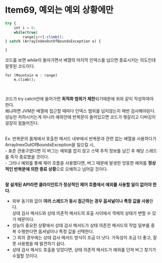 # Item69, 예외는 예외 상황에만

```jsx
try {
    int i = 0;
    while(true)
        range[i++].climb();
} catch (ArrayIndexOutOfBoundsException e) {

}
```

코드를 보면 while이 돌아가면서 배열의 마지막 인덱스를 넘으면 종료시키는 의도인데 잘못된 코드이다.

```
for (Mountain m : range)
    m.climb();
```
<br>

코드가 try catch안에 들어가면 **최적화 범위가 제한**되기때문에 위와 같이 작성하여야 한다.  
왜냐하면 JVM은 배열에 접근할 때마다 인덱스 범위를 넘지않는지 매번 검사해야된다.  
성능만 저하시키는게 아니라 예외안에 반복문이 들어있으면 코드가 헷갈리고 디버깅이 굉장히 힘들어진다.    
<br>

Ex. 반복문의 몸체에서 호출한 메서드 내부에서 반복문과 관련 없는 배열을 사용하다가 ArrayInexOutOfBoundsException을 일으킬 시,  
    - 표준 관용구였다면 이 버그는 예외를 잡지 않고 스택 추적 정보를 남긴 후 해당 스레드를 즉각 종료했을 것이다.  
    - 그러나 예외를 통해 제어 흐름을 사용했다면, 버그 때문에 발생한 엉뚱한 예외를 **정상적인 반복문에 의한 종료 상황**으로 오해하고 넘어갈 것이다.  
<br>

**잘 설게된 API라면 클라이언트가 정상적인 제어 흐름에서 예외를 사용할 일이 없어야 한다.**

- 외부 동기화 없이 **여러 스레드가 동시 접근하는 경우 옵셔널이나 특정 값을 사용**한다.   
 상태 검사 메서드와 상태 의존적 메서드의 호출 사이에서 객체의 상태가 변할 수 있기 때문이다.  
- 성능이 중요한 상황에서 상태 검사 메서드가 상태 의존전 메서드의 작업 일부를 중복 수행한다면 옵셔널이나 특정 값을 선택한다.  
- 그 외의 경우에는 상태 검사 메서드 방식이 조금 더 낫다. 가독성이 조금 더 좋고, 잘못 사용했을 때 발견하기 쉽다.   
- 상태 검사 메서드 호출을 잊었다면, 상태 의존적 메서드가 예외를 던져 버그 찾기가 수월할 것이다.  
